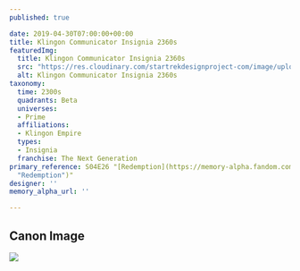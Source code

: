 ```yaml
---
published: true

date: 2019-04-30T07:00:00+00:00
title: Klingon Communicator Insignia 2360s
featuredImg:
  title: Klingon Communicator Insignia 2360s
  src: "https://res.cloudinary.com/startrekdesignproject-com/image/upload/v1556655967/Klingon_CommunicatorInsignia_2260s.png"
  alt: Klingon Communicator Insignia 2360s
taxonomy:
  time: 2300s
  quadrants: Beta
  universes:
  - Prime
  affiliations:
  - Klingon Empire
  types:
  - Insignia
  franchise: The Next Generation
primary_reference: S04E26 "[Redemption](https://memory-alpha.fandom.com/wiki/Redemption
  "Redemption")"
designer: ''
memory_alpha_url: ''

---
```

## Canon Image

![](https://res.cloudinary.com/startrekdesignproject-com/image/upload/v1556655967/Klingon-Communicator-Insignia-TNG-4x26-Redemption.jpg)